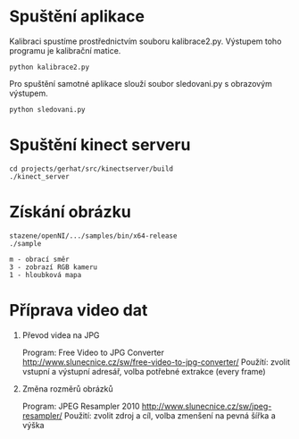 Spuštění aplikace 
========================

Kalibraci spustíme prostřednictvím souboru kalibrace2.py. Výstupem toho programu je kalibrační matice.

    python kalibrace2.py



Pro spuštění samotné aplikace slouží soubor sledovani.py s obrazovým výstupem.

    python sledovani.py
   
Spuštění kinect serveru
======

    cd projects/gerhat/src/kinectserver/build
    ./kinect_server

Získání obrázku
======

    stazene/openNI/.../samples/bin/x64-release
    ./sample
    
    m - obrací směr
    3 - zobrazí RGB kameru
    1 - hloubková mapa

Příprava video dat
==========

1) Převod videa na JPG

    Program: Free Video to JPG Converter http://www.slunecnice.cz/sw/free-video-to-jpg-converter/
    Použítí:  zvolit vstupní a výstupní adresář, volba potřebné extrakce (every frame)
  
2) Změna rozměrů obrázků

    Program: JPEG Resampler 2010 http://www.slunecnice.cz/sw/jpeg-resampler/
    Použití: zvolit zdroj a cíl, volba zmenšení na pevná šířka a výška
    
 
